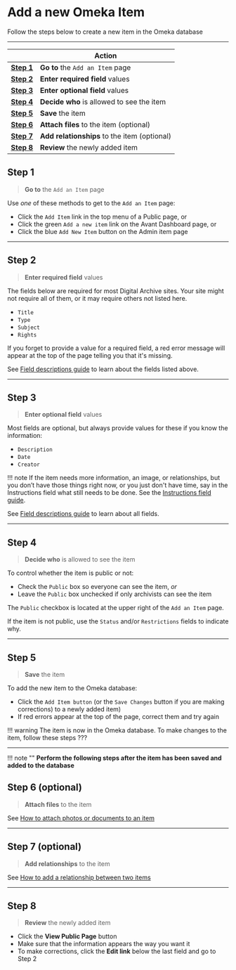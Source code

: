 # Add a new Omeka Item

Follow the steps below to create a new item in the Omeka database

---

||Action|
:---:|---
**[Step 1](#step-1)**|**Go to** the `Add an Item` page|
**[Step 2](#step-2)**|**Enter required field** values|
**[Step 3](#step-3)**|**Enter optional field** values|
**[Step 4](#step-4)**|**Decide who** is allowed to see the item|
**[Step 5](#step-5)**|**Save** the item|
**[Step 6](#step-6)**|**Attach files** to the item (optional)|
**[Step 7](#step-7)**|**Add relationships** to the item (optional)|
**[Step 8](#step-8)**|**Review** the newly added item|

## Step 1
> **Go to** the `Add an Item` page

Use *one* of these methods to get to the `Add an Item` page:

* Click the `Add Item` link in the top menu of a Public page, or
* Click the green `Add a new item` link on the Avant Dashboard page, or
* Click the blue `Add New Item` button on the Admin item page

---

## Step 2
> **Enter required field** values

The fields below are required for most Digital Archive sites. Your site might
not require all of them, or it may require others not listed here.

* `Title`
* `Type`
* `Subject`
* `Rights`

If you forget to provide a value for a required field, a red error message will appear
at the top of the page telling you that it's missing.

See [Field descriptions guide](arch-field-descriptions.md) to learn about the fields listed above.

---

## Step 3
> **Enter optional field** values

Most fields are optional, but always provide values for these
if you know the information:

* `Description`
* `Date`
* `Creator`

!!! note
    If the item needs more information, an image, or relationships, but you don’t
    have those things right now, or you just don't have time, say in the Instructions
    field what still needs to be done. See the [Instructions field guide](arch-instructions.md).

See [Field descriptions guide](arch-field-descriptions.md) to learn about all fields.

---

## Step 4
> **Decide who** is allowed to see the item

To control whether the item is public or not:

* Check the `Public` box so everyone can see the item, *or*
* Leave the `Public` box unchecked if only archivists can see the item

The `Public` checkbox is located at the upper right of the `Add an Item` page.

If the item is not public, use the `Status` and/or `Restrictions` fields to indicate why.

---

## Step 5
> **Save** the item

To add the new item to the Omeka database:

* Click the `Add Item button` (or the `Save Changes` button if you are making corrections)
  to a newly added item)
* If red errors appear at the top of the page, correct them and try again

!!! warning
    The item is now in the Omeka database. To make changes to the item, follow these steps ???

---

!!! note ""
    **Perform the following steps after the item has been saved and added to the database**

## Step 6 (optional)
> **Attach files** to the item

See [How to attach photos or documents to an item]()

---

## Step 7 (optional)
> **Add relationships** to the item

See [How to add a relationship between two items]()

---

## Step 8
> **Review** the newly added item

* Click the **View Public Page** button
* Make sure that the information appears the way you want it
* To make corrections, click the **Edit link** below the last field and go to Step 2